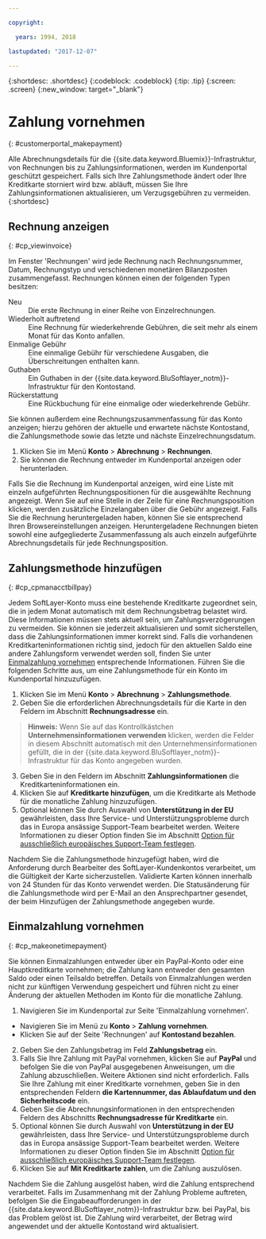 ```yaml
---

copyright:

  years: 1994, 2018

lastupdated: "2017-12-07"

---
```


{:shortdesc: .shortdesc}
{:codeblock: .codeblock}
{:tip: .tip}
{:screen: .screen}
{:new_window: target="_blank"}


# Zahlung vornehmen
{: #customerportal_makepayment}

Alle Abrechnungsdetails für die {{site.data.keyword.Bluemix}}-Infrastruktur, von Rechnungen bis zu Zahlungsinformationen, werden im Kundenportal geschützt gespeichert. Falls sich Ihre Zahlungsmethode ändert oder Ihre Kreditkarte storniert wird bzw. abläuft, müssen Sie Ihre Zahlungsinformationen aktualisieren, um Verzugsgebühren zu vermeiden.
{:shortdesc}

## Rechnung anzeigen
{: #cp_viewinvoice}

Im Fenster 'Rechnungen' wird jede Rechnung nach Rechnungsnummer, Datum, Rechnungstyp und verschiedenen monetären Bilanzposten zusammengefasst. Rechnungen können einen der folgenden Typen besitzen:

<dl>
<dt>Neu</dt>
<dd>Die erste Rechnung in einer Reihe von Einzelrechnungen.</dd>
<dt>Wiederholt auftretend</dt>
<dd>Eine Rechnung für wiederkehrende Gebühren, die seit mehr als einem Monat für das Konto anfallen.</dd>
<dt>Einmalige Gebühr</dt>
<dd>Eine einmalige Gebühr für verschiedene Ausgaben, die Überschreitungen enthalten kann.</dd>
<dt>Guthaben</dt>
<dd>Ein Guthaben in der {{site.data.keyword.BluSoftlayer_notm}}-Infrastruktur für den Kontostand.</dd>
<dt>Rückerstattung</dt>
<dd>Eine Rückbuchung für eine einmalige oder wiederkehrende Gebühr.</dd>
</dl>

Sie können außerdem eine Rechnungszusammenfassung für das Konto anzeigen; hierzu gehören der aktuelle und erwartete nächste Kontostand, die Zahlungsmethode sowie das letzte und nächste Einzelrechnungsdatum.

1. Klicken Sie im Menü **Konto** > **Abrechnung** > **Rechnungen**.
2. Sie können die Rechnung entweder im Kundenportal anzeigen oder herunterladen.

Falls Sie die Rechnung im Kundenportal anzeigen, wird eine Liste mit einzeln aufgeführten Rechnungspositionen für die ausgewählte Rechnung angezeigt. Wenn Sie auf eine Stelle in der Zeile für eine Rechnungsposition klicken, werden zusätzliche Einzelangaben über die Gebühr angezeigt. Falls Sie die Rechnung heruntergeladen haben, können Sie sie entsprechend Ihren Browsereinstellungen anzeigen. Heruntergeladene Rechnungen bieten sowohl eine aufgegliederte Zusammenfassung als auch einzeln aufgeführte Abrechnungsdetails für jede Rechnungsposition.

## Zahlungsmethode hinzufügen
{: #cp_cpmanacctbillpay}

Jedem SoftLayer-Konto muss eine bestehende Kreditkarte zugeordnet sein, die in jedem Monat automatisch mit dem Rechnungsbetrag belastet wird. Diese Informationen müssen stets aktuell sein, um Zahlungsverzögerungen zu vermeiden. Sie können sie jederzeit aktualisieren und somit sicherstellen, dass die Zahlungsinformationen immer korrekt sind. Falls die vorhandenen Kreditkarteninformationen richtig sind, jedoch für den aktuellen Saldo eine andere Zahlungsform verwendet werden soll, finden Sie unter [Einmalzahlung vornehmen](/docs/customer-portal/cpmanacctbillpay.html#cp_makeonetimepayment) entsprechende Informationen. Führen Sie die folgenden Schritte aus, um eine Zahlungsmethode für ein Konto im Kundenportal hinzuzufügen.

1. Klicken Sie im Menü **Konto** > **Abrechnung** > **Zahlungsmethode**.
2. Geben Sie die erforderlichen Abrechnungsdetails für die Karte in den Feldern im Abschnitt **Rechnungsadresse** ein.
> **Hinweis:** Wenn Sie auf das Kontrollkästchen **Unternehmensinformationen verwenden** klicken, werden die Felder in diesem Abschnitt automatisch mit den Unternehmensinformationen gefüllt, die in der {{site.data.keyword.BluSoftlayer_notm}}-Infrastruktur für das Konto angegeben wurden.
3. Geben Sie in den Feldern im Abschnitt **Zahlungsinformationen** die Kreditkarteninformationen ein.
4. Klicken Sie auf **Kreditkarte hinzufügen**, um die Kreditkarte als Methode für die monatliche Zahlung hinzuzufügen.
5. Optional können Sie durch Auswahl von **Unterstützung in der EU** gewährleisten, dass Ihre Service- und Unterstützungsprobleme durch das in Europa ansässige Support-Team bearbeitet werden.  Weitere Informationen zu dieser Option finden Sie im Abschnitt [Option für ausschließlich europäisches Support-Team festlegen](/docs/customer-portal/pay-invoice.html#cp_seteusupported).

Nachdem Sie die Zahlungsmethode hinzugefügt haben, wird die Anforderung durch Bearbeiter des SoftLayer-Kundenkontos verarbeitet, um die Gültigkeit der Karte sicherzustellen. Validierte Karten können innerhalb von 24 Stunden für das Konto verwendet werden. Die Statusänderung für die Zahlungsmethode wird per E-Mail an den Ansprechpartner gesendet, der beim Hinzufügen der Zahlungsmethode angegeben wurde.

## Einmalzahlung vornehmen
{: #cp_makeonetimepayment}

Sie können Einmalzahlungen entweder über ein PayPal-Konto oder eine Hauptkreditkarte vornehmen; die Zahlung kann entweder den gesamten Saldo oder einen Teilsaldo betreffen. Details von Einmalzahlungen werden nicht zur künftigen Verwendung gespeichert und führen nicht zu einer Änderung der aktuellen Methoden im Konto für die monatliche Zahlung.

1. Navigieren Sie im Kundenportal zur Seite 'Einmalzahlung vornehmen'.
 * Navigieren Sie im Menü zu **Konto** > **Zahlung vornehmen**.
 * Klicken Sie auf der Seite 'Rechnungen' auf **Kontostand bezahlen**.
2. Geben Sie den Zahlungsbetrag im Feld **Zahlungsbetrag** ein.
3. Falls Sie Ihre Zahlung mit PayPal vornehmen, klicken Sie auf **PayPal** und befolgen Sie die von PayPal ausgegebenen Anweisungen, um die Zahlung abzuschließen. Weitere Aktionen sind nicht erforderlich. Falls Sie Ihre Zahlung mit einer Kreditkarte vornehmen, geben Sie in den entsprechenden Feldern **die Kartennummer, das Ablaufdatum und den Sicherheitscode** ein.
4. Geben Sie die Abrechnungsinformationen in den entsprechenden Feldern des Abschnitts **Rechnungsadresse für Kreditkarte** ein.
5. Optional können Sie durch Auswahl von **Unterstützung in der EU** gewährleisten, dass Ihre Service- und Unterstützungsprobleme durch das in Europa ansässige Support-Team bearbeitet werden.  Weitere Informationen zu dieser Option finden Sie im Abschnitt [Option für ausschließlich europäisches Support-Team festlegen](/docs/customer-portal/pay-invoice.html#cp_seteusupported).
6. Klicken Sie auf **Mit Kreditkarte zahlen**, um die Zahlung auszulösen.

Nachdem Sie die Zahlung ausgelöst haben, wird die Zahlung entsprechend verarbeitet. Falls im Zusammenhang mit der Zahlung Probleme auftreten, befolgen Sie die Eingabeaufforderungen in der {{site.data.keyword.BluSoftlayer_notm}}-Infrastruktur bzw. bei PayPal, bis das Problem gelöst ist. Die Zahlung wird verarbeitet, der Betrag wird angewendet und der aktuelle Kontostand wird aktualisiert.
